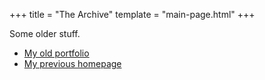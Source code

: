 +++
title = "The Archive"
template = "main-page.html"
+++

Some older stuff.
- [My old portfolio](https://jackj30.github.io)
- [My previous homepage](/archive/old-homepage)
